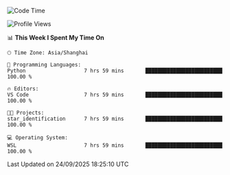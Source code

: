 <!--START_SECTION:waka-->
![Code Time](http://img.shields.io/badge/Code%20Time-3%2C127%20hrs%2039%20mins-blue)

![Profile Views](http://img.shields.io/badge/Profile%20Views-10-blue)

📊 **This Week I Spent My Time On** 

```text
🕑︎ Time Zone: Asia/Shanghai

💬 Programming Languages: 
Python                   7 hrs 59 mins       █████████████████████████   100.00 % 

🔥 Editors: 
VS Code                  7 hrs 59 mins       █████████████████████████   100.00 % 

🐱‍💻 Projects: 
star_identification      7 hrs 59 mins       █████████████████████████   100.00 % 

💻 Operating System: 
WSL                      7 hrs 59 mins       █████████████████████████   100.00 % 
```


 Last Updated on 24/09/2025 18:25:10 UTC
<!--END_SECTION:waka-->